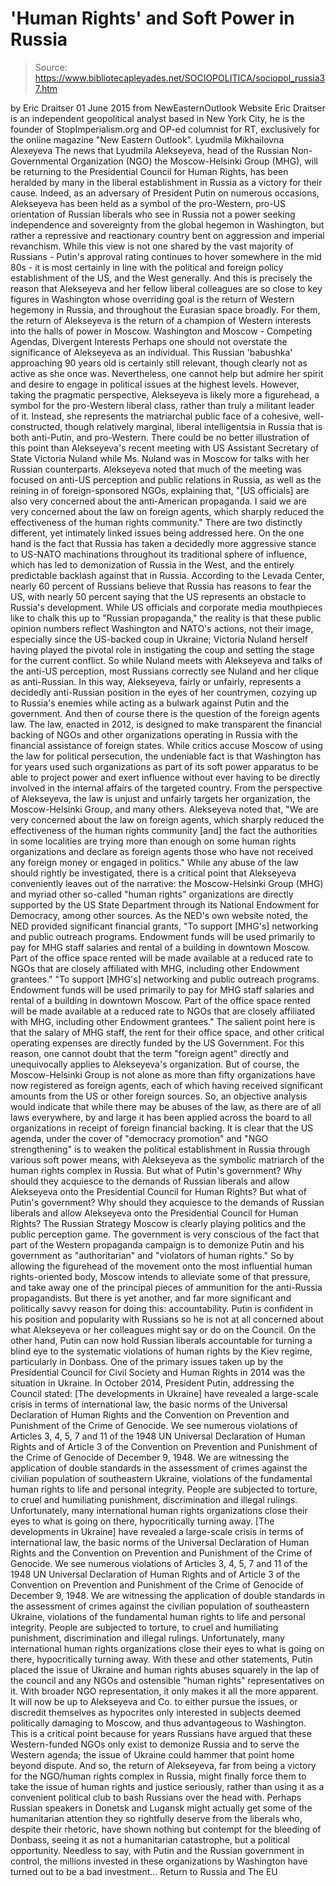 # 'Human Rights' and Soft Power in Russia

> Source: https://www.bibliotecapleyades.net/SOCIOPOLITICA/sociopol_russia37.htm

by Eric Draitser 01 June 2015 from NewEasternOutlook Website
Eric Draitser is an independent geopolitical analyst based in New York City, he is the founder of StopImperialism.org and OP-ed columnist for RT, exclusively for the online magazine
"New Eastern Outlook".
Lyudmila Mikhailovna Alexeyeva
The news that Lyudmila Alekseyeva, head of the Russian Non-Governmental Organization (NGO) the Moscow-Helsinki Group (MHG), will be returning to the Presidential Council for Human Rights, has been heralded by many in the liberal establishment in Russia as a victory for their cause.
Indeed, as an adversary of President Putin on numerous occasions, Alekseyeva has been held as a symbol of the pro-Western, pro-US orientation of Russian liberals who see in Russia not a power seeking independence and sovereignty from the global hegemon in Washington, but rather a repressive and reactionary country bent on aggression and imperial revanchism.
While this view is not one shared by the vast majority of Russians - Putin's approval rating continues to hover somewhere in the mid 80s - it is most certainly in line with the political and foreign policy establishment of the US, and the West generally.
And this is precisely the reason that Alekseyeva and her fellow liberal colleagues are so close to key figures in Washington whose overriding goal is the return of Western hegemony in Russia, and throughout the Eurasian space broadly.
For them, the return of Alekseyeva is the return of a champion of Western interests into the halls of power in Moscow.
Washington and Moscow - Competing Agendas, Divergent Interests
Perhaps one should not overstate the significance of Alekseyeva as an individual.
This Russian 'babushka' approaching 90 years old is certainly still relevant, though clearly not as active as she once was. Nevertheless, one cannot help but admire her spirit and desire to engage in political issues at the highest levels.
However, taking the pragmatic perspective, Alekseyeva is likely more a figurehead, a symbol for the pro-Western liberal class, rather than truly a militant leader of it. Instead, she represents the matriarchal public face of a cohesive, well-constructed, though relatively marginal, liberal intelligentsia in Russia that is both anti-Putin, and pro-Western.
There could be no better illustration of this point than Alekseyeva's recent meeting with US Assistant Secretary of State Victoria Nuland while Ms. Nuland was in Moscow for talks with her Russian counterparts.
Alekseyeva noted that much of the meeting was focused on anti-US perception and public relations in Russia, as well as the reining in of foreign-sponsored NGOs, explaining that,
"[US officials] are also very concerned about the anti-American propaganda. I said we are very concerned about the law on foreign agents, which sharply reduced the effectiveness of the human rights community."
There are two distinctly different, yet intimately linked issues being addressed here.
On the one hand is the fact that Russia has taken a decidedly more aggressive stance to US-NATO machinations throughout its traditional sphere of influence, which has led to demonization of Russia in the West, and the entirely predictable backlash against that in Russia.
According to the Levada Center, nearly 60 percent of Russians believe that Russia has reasons to fear the US, with nearly 50 percent saying that the US represents an obstacle to Russia's development.
While US officials and corporate media mouthpieces like to chalk this up to "Russian propaganda," the reality is that these public opinion numbers reflect Washington and NATO's actions, not their image, especially since the US-backed coup in Ukraine; Victoria Nuland herself having played the pivotal role in instigating the coup and setting the stage for the current conflict.
So while Nuland meets with Alekseyeva and talks of the anti-US perception, most Russians correctly see Nuland and her clique as anti-Russian.
In this way, Alekseyeva, fairly or unfairly, represents a decidedly anti-Russian position in the eyes of her countrymen, cozying up to Russia's enemies while acting as a bulwark against Putin and the government.
And then of course there is the question of the foreign agents law.
The law, enacted in 2012, is designed to make transparent the financial backing of NGOs and other organizations operating in Russia with the financial assistance of foreign states.
While critics accuse Moscow of using the law for political persecution, the undeniable fact is that Washington has for years used such organizations as part of its soft power apparatus to be able to project power and exert influence without ever having to be directly involved in the internal affairs of the targeted country.
From the perspective of Alekseyeva, the law is unjust and unfairly targets her organization, the Moscow-Helsinki Group, and many others.
Alekseyeva noted that,
"We are very concerned about the law on foreign agents, which sharply reduced the effectiveness of the human rights community [and] the fact the authorities in some localities are trying more than enough on some human rights organizations and declare as foreign agents those who have not received any foreign money or engaged in politics."
While any abuse of the law should rightly be investigated, there is a critical point that Alekseyeva conveniently leaves out of the narrative:
the Moscow-Helsinki Group (MHG) and myriad other so-called "human rights" organizations are directly supported by the US State Department through its National Endowment for Democracy, among other sources.
As the NED's own website noted, the NED provided significant financial grants,
"To support [MHG's] networking and public outreach programs. Endowment funds will be used primarily to pay for MHG staff salaries and rental of a building in downtown Moscow. Part of the office space rented will be made available at a reduced rate to NGOs that are closely affiliated with MHG, including other Endowment grantees."
"To support [MHG's] networking and public outreach programs. Endowment funds will be used primarily to pay for MHG staff salaries and rental of a building in downtown Moscow.
Part of the office space rented will be made available at a reduced rate to NGOs that are closely affiliated with MHG, including other Endowment grantees."
The salient point here is that the salary of MHG staff, the rent for their office space, and other critical operating expenses are directly funded by the US Government.
For this reason, one cannot doubt that the term "foreign agent" directly and unequivocally applies to Alekseyeva's organization.
But of course, the Moscow-Helsinki Group is not alone as more than fifty organizations have now registered as foreign agents, each of which having received significant amounts from the US or other foreign sources.
So, an objective analysis would indicate that while there may be abuses of the law, as there are of all laws everywhere, by and large it has been applied across the board to all organizations in receipt of foreign financial backing.
It is clear that the US agenda, under the cover of "democracy promotion" and "NGO strengthening" is to weaken the political establishment in Russia through various soft power means, with Alekseyeva as the symbolic matriarch of the human rights complex in Russia.
But what of Putin's government? Why should they acquiesce to the demands of Russian liberals and allow Alekseyeva onto the Presidential Council for Human Rights?
But what of Putin's government?
Why should they acquiesce to the demands of Russian liberals and allow Alekseyeva onto the Presidential Council for Human Rights?
The Russian Strategy
Moscow is clearly playing politics and the public perception game.
The government is very conscious of the fact that part of the Western propaganda campaign is to demonize Putin and his government as "authoritarian" and "violators of human rights."
So by allowing the figurehead of the movement onto the most influential human rights-oriented body, Moscow intends to alleviate some of that pressure, and take away one of the principal pieces of ammunition for the anti-Russia propagandists.
But there is yet another, and far more significant and politically savvy reason for doing this: accountability.
Putin is confident in his position and popularity with Russians so he is not at all concerned about what Alekseyeva or her colleagues might say or do on the Council. On the other hand, Putin can now hold Russian liberals accountable for turning a blind eye to the systematic violations of human rights by the Kiev regime, particularly in Donbass.
One of the primary issues taken up by the Presidential Council for Civil Society and Human Rights in 2014 was the situation in Ukraine.
In October 2014, President Putin, addressing the Council stated:
[The developments in Ukraine] have revealed a large-scale crisis in terms of international law, the basic norms of the Universal Declaration of Human Rights and the Convention on Prevention and Punishment of the Crime of Genocide. We see numerous violations of Articles 3, 4, 5, 7 and 11 of the 1948 UN Universal Declaration of Human Rights and of Article 3 of the Convention on Prevention and Punishment of the Crime of Genocide of December 9, 1948. We are witnessing the application of double standards in the assessment of crimes against the civilian population of southeastern Ukraine, violations of the fundamental human rights to life and personal integrity. People are subjected to torture, to cruel and humiliating punishment, discrimination and illegal rulings. Unfortunately, many international human rights organizations close their eyes to what is going on there, hypocritically turning away.
[The developments in Ukraine] have revealed a large-scale crisis in terms of international law, the basic norms of the Universal Declaration of Human Rights and the Convention on Prevention and Punishment of the Crime of Genocide.
We see numerous violations of Articles 3, 4, 5, 7 and 11 of the 1948 UN Universal Declaration of Human Rights and of Article 3 of the Convention on Prevention and Punishment of the Crime of Genocide of December 9, 1948.
We are witnessing the application of double standards in the assessment of crimes against the civilian population of southeastern Ukraine, violations of the fundamental human rights to life and personal integrity. People are subjected to torture, to cruel and humiliating punishment, discrimination and illegal rulings.
Unfortunately, many international human rights organizations close their eyes to what is going on there, hypocritically turning away.
With these and other statements, Putin placed the issue of Ukraine and human rights abuses squarely in the lap of the council and any NGOs and ostensible "human rights" representatives on it.
With broader NGO representation, it only makes it all the more apparent. It will now be up to Alekseyeva and Co. to either pursue the issues, or discredit themselves as hypocrites only interested in subjects deemed politically damaging to Moscow, and thus advantageous to Washington.
This is a critical point because for years Russians have argued that these Western-funded NGOs only exist to demonize Russia and to serve the Western agenda; the issue of Ukraine could hammer that point home beyond dispute.
And so, the return of Alekseyeva, far from being a victory for the NGO/human rights complex in Russia, might finally force them to take the issue of human rights and justice seriously, rather than using it as a convenient political club to bash Russians over the head with.
Perhaps Russian speakers in Donetsk and Lugansk might actually get some of the humanitarian attention they so rightfully deserve from the liberals who, despite their rhetoric, have shown nothing but contempt for the bleeding of Donbass, seeing it as not a humanitarian catastrophe, but a political opportunity.
Needless to say, with Putin and the Russian government in control, the millions invested in these organizations by Washington have turned out to be a bad investment...
Return to Russia and The EU
